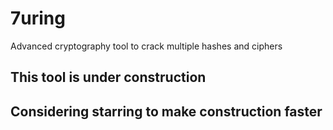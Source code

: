 # 7uring
Advanced cryptography tool to crack multiple hashes and ciphers
## This tool is under construction
## Considering starring to make construction faster
